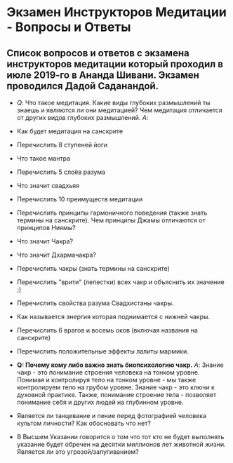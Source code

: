 # Экзамен Инструкторов Медитации - Вопросы и Ответы
## Список вопросов и ответов с экзамена инструкторов медитации который проходил в июле 2019-го в Ананда Шивани. Экзамен проводился Дадой Саданандой.   

- *Q*: Что такое медитация. Какие виды глубоких размышлений ты знаешь и являются ли они медитацией? Чем медитация отличается от других видов глубоких размышлений. *A*:
- Как будет медитация на санскрите
- Перечислить 8 ступеней йоги
- Что такое мантра
- Перечислить 5 слоёв разума
- Что значит свадхьяя
- Перечислить 10 преимуществ медитации
- Перечислить принципы гармоничного поведения (также знать термины на санскрите). Чем принципы Джамы отличаются от принципов Ниямы?
- Что значит Чакра?
- Что значит Дхармачакра?
- Перечислить чакры (знать термины на санскрите)
- Перечислить "врити" (лепестки) всех чакр и объяснить их значение ;) 
- Перечислить свойства разума Свадхистаны чакры.
- Как называется энергия которая поднимается с нижней чакры.
- Перечислить 6 врагов и восемь оков (включая названия на санскрите)
- Перечислить положительные эффекты лалиты мармики.
- **Q: Почему кому либо важно знать биопсихологию чакр.** *A*: Знание чакр - это понимание строения человека на тонком уровне. Понимая и контролируя тело на тонком уровне - мы также контролируем тело на грубом уровне. Знание чакр - это ключи к духовной практике. Также, понимание строение тела - позволяет понимание себя и других людей на глубинном уровне.

- Является ли танцевание и пение перед фотографией человека культом личности? Как обосновать что нет?
- В Высшем Указании говорится о том что тот кто не будет выполнять указание будет обречен на десятки миллионов лет животной жизни. Является ли это угрозой/запугиванием?
